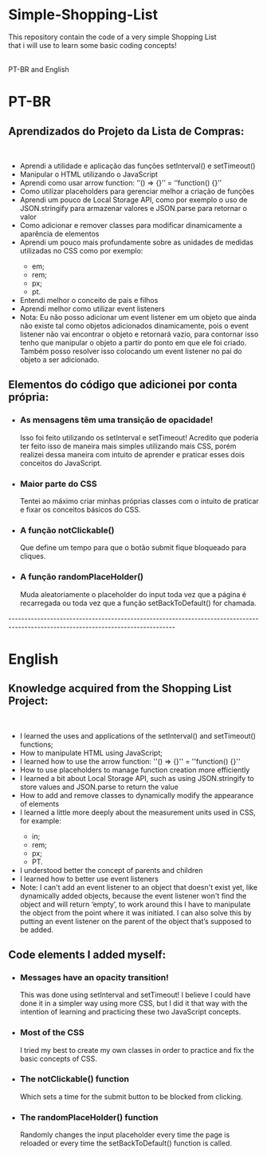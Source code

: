 # Simple-Shopping-List
This repository contain the code of a very simple Shopping List <br/> that i will use to learn some basic coding concepts!

<br/>
PT-BR and English
<br/>
<h1>PT-BR</h1>
<h2>Aprendizados do Projeto da Lista de Compras:</h2>
<br/>
<ul>
<li>Aprendi a utilidade e aplicação das funções setInterval() e setTimeout()</li>

<li>Manipular o HTML utilizando o JavaScript</li>

<li>Aprendi como usar arrow function: ‘’() => {}’’  = ‘’function() {}’’ </li>

<li>Como utilizar placeholders para gerenciar melhor a criação de funções</li>

<li>Aprendi um pouco de Local Storage API, como por exemplo o uso de JSON.stringify para armazenar valores e JSON.parse para retornar o valor</li>

<li>Como adicionar e remover classes para modificar dinamicamente a aparência de elementos</li>

<li>Aprendi um pouco mais profundamente sobre as unidades de medidas utilizadas no CSS como por exemplo:</li>
<ul>
<li>em;</li>
<li>rem;</li>
<li>px;</li>
<li>pt.</li>
</ul>
<li>Entendi melhor o conceito de pais e filhos</li>

<li>Aprendi melhor como utilizar event listeners</li>

<li>Nota: Eu não posso adicionar um event listener em um objeto que ainda não existe tal como objetos adicionados dinamicamente, pois o event listener não vai encontrar o objeto e retornará vazio, para contornar isso tenho que manipular o objeto a partir do ponto em que ele foi criado.
Também posso resolver isso colocando um event listener no pai do objeto a ser adicionado.</li>
</ul>

<h2>Elementos do código que adicionei por conta própria:</h2>
<ul>
<li><h3>As mensagens têm uma transição de opacidade!</h3>
Isso foi feito utilizando os setInterval e setTimeout!
Acredito que poderia ter feito isso de maneira mais simples utilizando mais CSS, porém realizei dessa maneira com intuito de aprender e praticar esses dois conceitos do JavaScript.	
</li>
<li><h3>Maior parte do CSS</h3>
Tentei ao máximo criar minhas próprias classes com o intuito de praticar e fixar os conceitos básicos do CSS.
</li>
<li><h3>A função notClickable()</h3>
Que define um tempo para que o botão submit fique bloqueado para cliques.
</li>
<li><h3>A função randomPlaceHolder()</h3>
Muda aleatoriamente o placeholder do input toda vez que a página é recarregada ou toda vez que a função setBackToDefault() for chamada.
</li>
</ul>
----------------------------------------------------------------------------------------------------------------------------------

<h1>English</h1>
<h2>Knowledge acquired from the Shopping List Project:</h2>
<br/>
<ul>
<li>I learned the uses and applications of the setInterval() and setTimeout() functions;

<li>How to manipulate HTML using JavaScript;</li>

<li>I learned how to use the arrow function: ''() => {}'' = ''function() {}'' </li>

<li>How to use placeholders to manage function creation more efficiently</li>

<li>I learned a bit about Local Storage API, such as using JSON.stringify to store values ​​and JSON.parse to return the value</li>

<li>How to add and remove classes to dynamically modify the appearance of elements</li>

<li>I learned a little more deeply about the measurement units used in CSS, for example:</li>
<ul>
<li>in;</li>
<li>rem;</li>
<li>px;</li>
<li>PT.</li>
</ul>
<li>I understood better the concept of parents and children</li>

<li>I learned how to better use event listeners</li>

<li>Note: I can't add an event listener to an object that doesn't exist yet, like dynamically added objects, because the event listener won't find the object and will return ‘empty’, to work around this I have to manipulate the object from the point where it was initiated.
I can also solve this by putting an event listener on the parent of the object that’s supposed to be added.</li>
</ul>

<h2>Code elements I added myself:</h2>
<ul>
<li><h3>Messages have an opacity transition!</h3>
This was done using setInterval and setTimeout!
I believe I could have done it in a simpler way using more CSS, but I did it that way with the intention of learning and practicing these two JavaScript concepts.</li>

<li><h3>Most of the CSS</h3>
I tried my best to create my own classes in order to practice and fix the basic concepts of CSS.</li>

<li><h3>The notClickable() function</h3>
Which sets a time for the submit button to be blocked from clicking.</li>

<li><h3>The randomPlaceHolder() function</h3>
Randomly changes the input placeholder every time the page is reloaded or every time the setBackToDefault() function is called.</li>
</ul>

